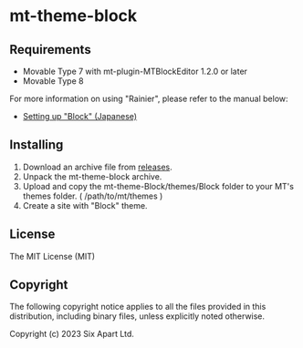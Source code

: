 # mt-theme-block

## Requirements

* Movable Type 7 with mt-plugin-MTBlockEditor 1.2.0 or later
* Movable Type 8

For more information on using "Rainier", please refer to the manual below:

* [Setting up "Block" (Japanese)](https://movabletype.jp/documentation/mt8/designers-guide/manage-theme/our-theme/block/index.html)

## Installing

1. Download an archive file from [releases](https://github.com/movabletype/mt-theme-block/releases).
1. Unpack the mt-theme-block archive.
1. Upload and copy the mt-theme-Block/themes/Block folder to your MT's themes folder. ( /path/to/mt/themes )
1. Create a site with "Block" theme.

## License

The MIT License (MIT)

## Copyright

The following copyright notice applies to all the files provided in this distribution, including binary files, unless explicitly noted otherwise.

Copyright (c) 2023 Six Apart Ltd.
